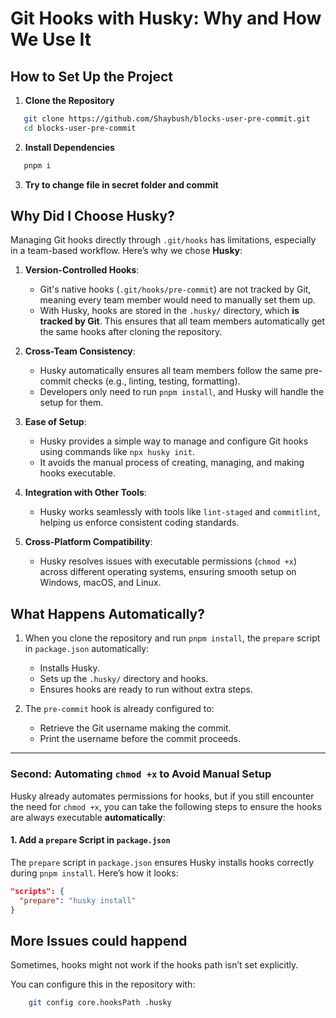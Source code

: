 #

# Git Hooks with Husky: Why and How We Use It

## How to Set Up the Project

1. **Clone the Repository**

```bash
   git clone https://github.com/Shaybush/blocks-user-pre-commit.git
   cd blocks-user-pre-commit
```

2. **Install Dependencies**

```bash
   pnpm i
```

3. **Try to change file in secret folder and commit**

## Why Did I Choose Husky?

Managing Git hooks directly through `.git/hooks` has limitations, especially in a team-based workflow. Here’s why we chose **Husky**:

1. **Version-Controlled Hooks**:

   - Git's native hooks (`.git/hooks/pre-commit`) are not tracked by Git, meaning every team member would need to manually set them up.
   - With Husky, hooks are stored in the `.husky/` directory, which **is tracked by Git**. This ensures that all team members automatically get the same hooks after cloning the repository.

2. **Cross-Team Consistency**:

   - Husky automatically ensures all team members follow the same pre-commit checks (e.g., linting, testing, formatting).
   - Developers only need to run `pnpm install`, and Husky will handle the setup for them.

3. **Ease of Setup**:

   - Husky provides a simple way to manage and configure Git hooks using commands like `npx husky init`.
   - It avoids the manual process of creating, managing, and making hooks executable.

4. **Integration with Other Tools**:

   - Husky works seamlessly with tools like `lint-staged` and `commitlint`, helping us enforce consistent coding standards.

5. **Cross-Platform Compatibility**:
   - Husky resolves issues with executable permissions (`chmod +x`) across different operating systems, ensuring smooth setup on Windows, macOS, and Linux.

## What Happens Automatically?

1. When you clone the repository and run `pnpm install`, the `prepare` script in `package.json` automatically:

   - Installs Husky.
   - Sets up the `.husky/` directory and hooks.
   - Ensures hooks are ready to run without extra steps.

2. The `pre-commit` hook is already configured to:
   - Retrieve the Git username making the commit.
   - Print the username before the commit proceeds.

---

### Second: Automating `chmod +x` to Avoid Manual Setup

Husky already automates permissions for hooks, but if you still encounter the need for `chmod +x`, you can take the following steps to ensure the hooks are always executable **automatically**:

#### 1. **Add a `prepare` Script in `package.json`**

The `prepare` script in `package.json` ensures Husky installs hooks correctly during `pnpm install`. Here’s how it looks:

```json
"scripts": {
  "prepare": "husky install"
}
```

## More Issues could happend

Sometimes, hooks might not work if the hooks path isn’t set explicitly.

You can configure this in the repository with:

```bash
    git config core.hooksPath .husky
```
